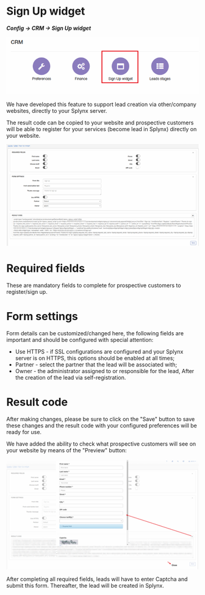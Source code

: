Sign Up widget
=============
**_Config -> CRM -> Sign Up widget_**

![icon](icon.png)

We have developed this feature to support lead creation via other/company websites, directly to your Splynx server.

The result code can be copied to your website and prospective customers will be able to register for your services (become lead in Splynx) directly on your website.  

![Config](signup.png)

# Required fields

These are mandatory fields to complete for prospective customers to register/sign up.

# Form settings

Form details can be customized/changed here, the following fields are important and should be configured with special attention:

* Use HTTPS - if SSL configurations are configured and your Splynx server is on HTTPS, this options should be enabled at all times;
* Partner - select the partner that the lead will be associated with;
* Owner - the administrator assigned to or responsible for the lead, After the creation of the lead via self-registration.

# Result code

After making changes, please be sure to click on the "Save" button to save these changes and the result code with your configured preferences will be ready for use.

We have added the ability to check what prospective customers will see on your website by means of the "Preview" button:

![Preview](preview.png)

After completing all required fields, leads will have to enter Captcha and submit this form. Thereafter, the lead will be created in Splynx.
